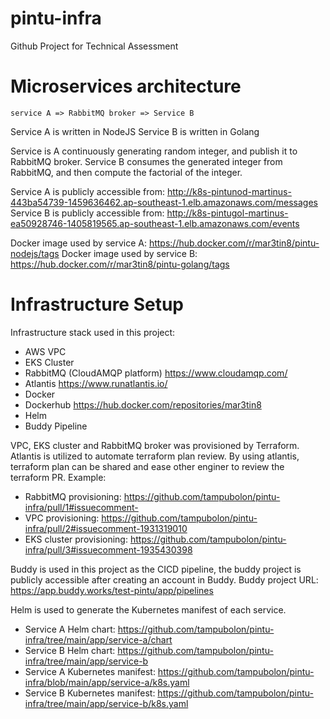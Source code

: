 # pintu-infra
Github Project for Technical Assessment


# Microservices architecture
`service A => RabbitMQ broker => Service B`

Service A is written in NodeJS
Service B is written in Golang

Service is A continuously generating random integer, and publish it to RabbitMQ broker.
Service B consumes the generated integer from RabbitMQ, and then compute the factorial of the integer.

Service A is publicly accessible from: http://k8s-pintunod-martinus-443ba54739-1459636462.ap-southeast-1.elb.amazonaws.com/messages
Service B is publicly accessible from: http://k8s-pintugol-martinus-ea50928746-1405819565.ap-southeast-1.elb.amazonaws.com/events

Docker image used by service A: https://hub.docker.com/r/mar3tin8/pintu-nodejs/tags
Docker image used by service B: https://hub.docker.com/r/mar3tin8/pintu-golang/tags


#
# Infrastructure Setup
Infrastructure stack used in this project:
- AWS VPC
- EKS Cluster
- RabbitMQ (CloudAMQP platform) https://www.cloudamqp.com/
- Atlantis https://www.runatlantis.io/
- Docker
- Dockerhub https://hub.docker.com/repositories/mar3tin8
- Helm
- Buddy Pipeline


VPC, EKS cluster and RabbitMQ broker was provisioned by Terraform.
Atlantis is utilized to automate terraform plan review. By using atlantis, terraform plan can be shared and ease other enginer to review the terraform PR.
Example:
- RabbitMQ provisioning: https://github.com/tampubolon/pintu-infra/pull/1#issuecomment-
- VPC provisioning: https://github.com/tampubolon/pintu-infra/pull/2#issuecomment-1931319010
- EKS cluster provisioning: https://github.com/tampubolon/pintu-infra/pull/3#issuecomment-1935430398

Buddy is used in this project as the CICD pipeline, the buddy project is publicly accessible after creating an account in Buddy. Buddy project URL: https://app.buddy.works/test-pintu/app/pipelines

Helm is used to generate the Kubernetes manifest of each service.
- Service A Helm chart: https://github.com/tampubolon/pintu-infra/tree/main/app/service-a/chart
- Service B Helm chart: https://github.com/tampubolon/pintu-infra/tree/main/app/service-b
- Service A Kubernetes manifest: https://github.com/tampubolon/pintu-infra/blob/main/app/service-a/k8s.yaml
- Service B Kubernetes manifest: https://github.com/tampubolon/pintu-infra/tree/main/app/service-b/k8s.yaml